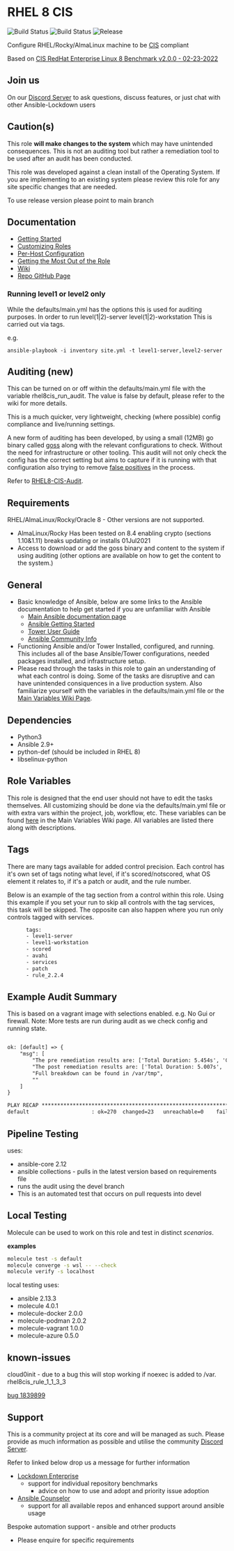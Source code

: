 # RHEL 8 CIS

![Build Status](https://img.shields.io/github/workflow/status/ansible-lockdown/RHEL8-CIS/CommunityToDevel?label=Devel%20Build%20Status&style=plastic)
![Build Status](https://img.shields.io/github/workflow/status/ansible-lockdown/RHEL8-CIS/DevelToMain?label=Main%20Build%20Status&style=plastic)
![Release](https://img.shields.io/github/v/release/ansible-lockdown/RHEL8-CIS?style=plastic)

Configure RHEL/Rocky/AlmaLinux machine to be [CIS](https://www.cisecurity.org/cis-benchmarks/) compliant

Based on [CIS RedHat Enterprise Linux 8 Benchmark v2.0.0 - 02-23-2022 ](https://www.cisecurity.org/cis-benchmarks/)

## Join us

On our [Discord Server](https://discord.io/ansible-lockdown) to ask questions, discuss features, or just chat with other Ansible-Lockdown users

## Caution(s)

This role **will make changes to the system** which may have unintended consequences. This is not an auditing tool but rather a remediation tool to be used after an audit has been conducted.

This role was developed against a clean install of the Operating System. If you are implementing to an existing system please review this role for any site specific changes that are needed.

To use release version please point to main branch

## Documentation

- [Getting Started](https://www.lockdownenterprise.com/docs/getting-started-with-lockdown)
- [Customizing Roles](https://www.lockdownenterprise.com/docs/customizing-lockdown-enterprise)
- [Per-Host Configuration](https://www.lockdownenterprise.com/docs/per-host-lockdown-enterprise-configuration)
- [Getting the Most Out of the Role](https://www.lockdownenterprise.com/docs/get-the-most-out-of-lockdown-enterprise)
- [Wiki](https://github.com/ansible-lockdown/RHEL8-CIS/wiki)
- [Repo GitHub Page](https://ansible-lockdown.github.io/RHEL8-CIS/)

### Running level1 or level2 only

While the defaults/main.yml has the options this is used for auditing purposes.
In order to run level(1|2)-server level(1|2)-workstation  This is carried out via tags.

e.g.

``` shell
ansible-playbook -i inventory site.yml -t level1-server,level2-server

```

## Auditing (new)

This can be turned on or off within the defaults/main.yml file with the variable rhel8cis_run_audit. The value is false by default, please refer to the wiki for more details.

This is a much quicker, very lightweight, checking (where possible) config compliance and live/running settings.

A new form of auditing has been developed, by using a small (12MB) go binary called [goss](https://github.com/aelsabbahy/goss) along with the relevant configurations to check. Without the need for infrastructure or other tooling.
This audit will not only check the config has the correct setting but aims to capture if it is running with that configuration also trying to remove [false positives](https://www.mindpointgroup.com/blog/is-compliance-scanning-still-relevant/) in the process.

Refer to [RHEL8-CIS-Audit](https://github.com/ansible-lockdown/RHEL8-CIS-Audit).

## Requirements

RHEL/AlmaLinux/Rocky/Oracle 8 - Other versions are not supported.

- AlmaLinux/Rocky Has been tested on 8.4 enabling crypto (sections 1.10&1.11) breaks updating or installs 01Jul2021
- Access to download or add the goss binary and content to the system if using auditing (other options are available on how to get the content to the system.)

## General

- Basic knowledge of Ansible, below are some links to the Ansible documentation to help get started if you are unfamiliar with Ansible
  - [Main Ansible documentation page](https://docs.ansible.com)
  - [Ansible Getting Started](https://docs.ansible.com/ansible/latest/user_guide/intro_getting_started.html)
  - [Tower User Guide](https://docs.ansible.com/ansible-tower/latest/html/userguide/index.html)
  - [Ansible Community Info](https://docs.ansible.com/ansible/latest/community/index.html)
- Functioning Ansible and/or Tower Installed, configured, and running. This includes all of the base Ansible/Tower configurations, needed packages installed, and infrastructure setup.
- Please read through the tasks in this role to gain an understanding of what each control is doing. Some of the tasks are disruptive and can have unintended consiquences in a live production system. Also familiarize yourself with the variables in the defaults/main.yml file or the [Main Variables Wiki Page](https://github.com/ansible-lockdown/RHEL8-CIS/wiki/Main-Variables).

## Dependencies

- Python3
- Ansible 2.9+
- python-def (should be included in RHEL 8)
- libselinux-python

## Role Variables

This role is designed that the end user should not have to edit the tasks themselves. All customizing should be done via the defaults/main.yml file or with extra vars within the project, job, workflow, etc. These variables can be found [here](https://github.com/ansible-lockdown/RHEL8-CIS/wiki/Main-Variables) in the Main Variables Wiki page. All variables are listed there along with descriptions.

## Tags

There are many tags available for added control precision. Each control has it's own set of tags noting what level, if it's scored/notscored, what OS element it relates to, if it's a patch or audit, and the rule number.

Below is an example of the tag section from a control within this role. Using this example if you set your run to skip all controls with the tag services, this task will be skipped. The opposite can also happen where you run only controls tagged with services.

```txt
      tags:
      - level1-server
      - level1-workstation
      - scored
      - avahi
      - services
      - patch
      - rule_2.2.4
```

## Example Audit Summary

This is based on a vagrant image with selections enabled. e.g. No Gui or firewall.
Note: More tests are run during audit as we check config and running state.

```txt

ok: [default] => {
    "msg": [
        "The pre remediation results are: ['Total Duration: 5.454s', 'Count: 338, Failed: 47, Skipped: 5'].",
        "The post remediation results are: ['Total Duration: 5.007s', 'Count: 338, Failed: 46, Skipped: 5'].",
        "Full breakdown can be found in /var/tmp",
        ""
    ]
}

PLAY RECAP *******************************************************************************************************************************************
default                    : ok=270  changed=23   unreachable=0    failed=0    skipped=140  rescued=0    ignored=0
```

## Pipeline Testing

uses:

- ansible-core 2.12
- ansible collections - pulls in the latest version based on requirements file
- runs the audit using the devel branch
- This is an automated test that occurs on pull requests into devel

## Local Testing

Molecule can be used to work on this role and test in distinct _scenarios_.

**examples**

```bash
molecule test -s default
molecule converge -s wsl -- --check
molecule verify -s localhost
```

local testing uses:

- ansible 2.13.3
- molecule 4.0.1
- molecule-docker 2.0.0
- molecule-podman 2.0.2
- molecule-vagrant 1.0.0
- molecule-azure 0.5.0

## known-issues

cloud0init - due to a bug this will stop working if noexec is added to /var.
rhel8cis_rule_1_1_3_3

[bug 1839899](https://bugs.launchpad.net/cloud-init/+bug/1839899)

## Support

This is a community project at its core and will be managed as such. Please provide as much information as possible and utilise the community [Discord Server](https://discord.io/ansible-lockdown).

Refer to linked below drop us a message for further information

- [Lockdown Enterprise](https://www.lockdownenterprise.com)
  - support for individual repository benchmarks
    - advice on how to use and adopt and priority issue adoption
- [Ansible Counselor](https://www.mindpointgroup.com/cybersecurity-products/ansible-counselor)
  - support for all available repos and enhanced support around ansible usage

Bespoke automation support - ansible and otrher products

- Please enquire for specific requirements
